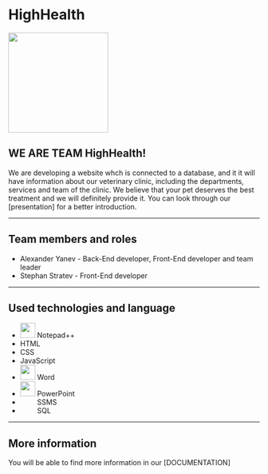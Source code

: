 # HighHealth
<img src="https://cdn.discordapp.com/attachments/450722177860501541/859183730517737482/Aqua_Nature.png" width="200">



## WE ARE TEAM HighHealth!


We are developing a website whch is connected to a database, and it it will have information about our veterinary clinic, including the departments, services and team of the clinic. We believe that your pet deserves the best treatment and we will definitely provide it. You can look through our [presentation] for a better introduction.

---

## Team members and roles
- Alexander Yanev - Back-End developer, Front-End developer and team leader
- Stephan Stratev - Front-End developer


---

## Used technologies and language
- <img src="https://codingburgas-my.sharepoint.com/:i:/g/personal/azyanev18_codingburgas_bg/EcPxw0FtlWZKgeOXxwtxxH8BVMMX94Nq4-PSeIChwWeILg?e=E2B8cd" width="30">  Notepad++
- HTML
- CSS
- JavaScript
-  <img src="https://cdn.discordapp.com/attachments/811480580993974282/820292362851844126/word.png" width="30">  Word
- <img src="https://cdn.discordapp.com/attachments/811480580993974282/820296758197223424/68747470733a2f2f6d656469612e646973636f72646170702e6e65742f6174746163686d656e74732f383135323533353831.png" width="30">  PowerPoint
- <img crs="https://user-images.githubusercontent.com/56866367/123686498-88df7680-d858-11eb-9c37-bee031d3df07.png"  width="30"> SSMS
- <img crs="https://user-images.githubusercontent.com/56866367/123686423-76653d00-d858-11eb-91d7-d524f4ba01db.png"  width="30"> SQL

 ---
## More information
You will be able to find more information in our [DOCUMENTATION]
